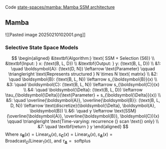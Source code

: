Code [state-spaces/mamba: Mamba SSM architecture](https://github.com/state-spaces/mamba)
## Mamba
![[Pasted image 20250210102001.png]]
### Selective State Space Models
$$
\begin{aligned}
&\textbf{Algorithm:} \text{ SSM + Selection (S6)} \\
&\textbf{Input: } x: (\text{B, L, D}) \\
&\textbf{Output: } y: (\text{B, L, D}) \\
&1: \quad \boldsymbol{A}: (\text{D, N}) \leftarrow \text{Parameter}  \qquad \triangleright \text{Represents structured } N \times N \text{ matrix} \\
&2: \quad \boldsymbol{B}: (\text{B, L, N}) \leftarrow s_{\boldsymbol{B}}(x) \\
&3: \quad \boldsymbol{C}: (\text{B, L, N}) \leftarrow s_{\boldsymbol{C}}(x) \\
&4: \quad \boldsymbol{\Delta}: (\text{B, L, D}) \leftarrow \tau_{\boldsymbol{\Delta}}(\text{Parameter} + s_{\boldsymbol{\Delta}}(x)) \\
&5: \quad \overline{\boldsymbol{A}}, \overline{\boldsymbol{B}}: (\text{B, L, D, N}) \leftarrow \text{discretize}(\boldsymbol{\Delta}, \boldsymbol{A}, \boldsymbol{B}) \\
&6: \quad y \leftarrow \text{SSM}(\overline{\boldsymbol{A}}, \overline{\boldsymbol{B}}, \boldsymbol{C})(x) \qquad \triangleright \text{Time-varying: recurrence (} scan \text{) only}  \\
&7: \quad \textbf{return } y
\end{aligned}
$$
Where $s_{\boldsymbol{B}}(x)=\operatorname{Linear}_{N}(x), s_{\boldsymbol{C}}(x)=\operatorname{Linear}_{N}(x), s_{\boldsymbol{\Delta}}(x)=\operatorname{Broadcast}_{D}\left(\operatorname{Linear}_{1}(x)\right) \text {, and } \tau_{\boldsymbol{\Delta}}=\text { softplus }$
